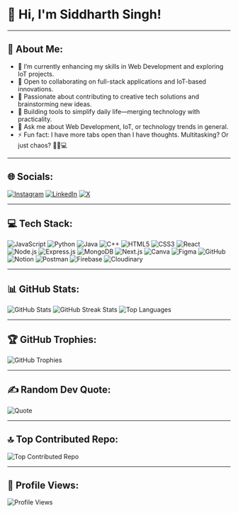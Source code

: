 # 👋 Hi, I'm Siddharth Singh!  


---

## 💫 About Me:
- 🔭 I’m currently enhancing my skills in Web Development and exploring IoT projects.  
- 👯 Open to collaborating on full-stack applications and IoT-based innovations.  
- 🤝 Passionate about contributing to creative tech solutions and brainstorming new ideas.  
- 🌱 Building tools to simplify daily life—merging technology with practicality. 
- 💬 Ask me about Web Development, IoT, or technology trends in general.  
- ⚡ Fun fact: I have more tabs open than I have thoughts. Multitasking? Or just chaos? 🧠🌀💻

---

## 🌐 Socials:
[![Instagram](https://img.shields.io/badge/Instagram-%23E4405F.svg?style=for-the-badge&logo=instagram&logoColor=white)](https://www.instagram.com/why_siddharth/?hl=en) [![LinkedIn](https://img.shields.io/badge/LinkedIn-%230077B5.svg?style=for-the-badge&logo=linkedin&logoColor=white)](https://www.linkedin.com/in/siddharth-singh1) [![X](https://img.shields.io/badge/X-black.svg?style=for-the-badge&logo=X&logoColor=white)](https://x.com/siddharth_8796?t=Gi-LgbltFfkQxwXVfss1Qg&s=08)

---

## 💻 Tech Stack:
![JavaScript](https://img.shields.io/badge/-JavaScript-F7DF1E?style=for-the-badge&logo=javascript&logoColor=black&size=large)
![Python](https://img.shields.io/badge/-Python-3776AB?style=for-the-badge&logo=python&logoColor=white&size=large)
![Java](https://img.shields.io/badge/-Java-007396?style=for-the-badge&logo=java&logoColor=white&size=large)
![C++](https://img.shields.io/badge/-C++-00599C?style=for-the-badge&logo=cplusplus&logoColor=white&size=large)
![HTML5](https://img.shields.io/badge/-HTML5-E34F26?style=for-the-badge&logo=html5&logoColor=white&size=large)
![CSS3](https://img.shields.io/badge/-CSS3-1572B6?style=for-the-badge&logo=css3&logoColor=white&size=large)
![React](https://img.shields.io/badge/-React-61DAFB?style=for-the-badge&logo=react&logoColor=black&size=large)
![Node.js](https://img.shields.io/badge/-Node.js-339933?style=for-the-badge&logo=node.js&logoColor=white&size=large)
![Express.js](https://img.shields.io/badge/-Express.js-000000?style=for-the-badge&logo=express&logoColor=white&size=large)
![MongoDB](https://img.shields.io/badge/-MongoDB-47A248?style=for-the-badge&logo=mongodb&logoColor=white&size=large)
![Next.js](https://img.shields.io/badge/-Next.js-000000?style=for-the-badge&logo=next.js&logoColor=white&size=large)
![Canva](https://img.shields.io/badge/-Canva-00C4CC?style=for-the-badge&logo=canva&logoColor=white&size=large)
![Figma](https://img.shields.io/badge/-Figma-F24E1E?style=for-the-badge&logo=figma&logoColor=white&size=large)
![GitHub](https://img.shields.io/badge/-GitHub-181717?style=for-the-badge&logo=github&logoColor=white&size=large)
![Notion](https://img.shields.io/badge/-Notion-000000?style=for-the-badge&logo=notion&logoColor=white&size=large)
![Postman](https://img.shields.io/badge/-Postman-FF6C37?style=for-the-badge&logo=postman&logoColor=white&size=large)
![Firebase](https://img.shields.io/badge/-Firebase-FFCA28?style=for-the-badge&logo=firebase&logoColor=black&size=large)
![Cloudinary](https://img.shields.io/badge/-Cloudinary-6A51A3?style=for-the-badge&logo=cloudinary&logoColor=white&size=large)


---

## 📊 GitHub Stats:

<img src="https://github-readme-stats.vercel.app/api?username=SidzByte&theme=tokyonight&hide_border=false&include_all_commits=true&count_private=true" alt="GitHub Stats" />

<img src="https://github-readme-streak-stats.herokuapp.com/?user=SidzByte&theme=tokyonight&hide_border=false" alt="GitHub Streak Stats" />

<img src="https://github-readme-stats.vercel.app/api/top-langs/?username=SidzByte&theme=tokyonight&hide_border=false&include_all_commits=true&count_private=true&layout=compact" alt="Top Languages" />



---

## 🏆 GitHub Trophies:
![GitHub Trophies](https://github-profile-trophy.vercel.app/?username=SidzByte&theme=radical&no-frame=true&no-bg=true)

---

## ✍️ Random Dev Quote:
![Quote](https://quotes-github-readme.vercel.app/api?type=horizontal&theme=radical)

---

## 🔝 Top Contributed Repo:
![Top Contributed Repo](https://github-contributor-stats.vercel.app/api?username=SidzByte&limit=1&theme=radical)

---

## 👀 Profile Views:
<img src="https://visitcount.itsvg.in/api?id=SidzByte&label=Profile%20Views&color=5&icon=1&pretty=false" alt="Profile Views" />
